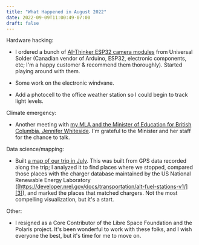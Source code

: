 ```yaml
---
title: "What Happened in August 2022"
date: 2022-09-09T11:00:49-07:00
draft: false
---
```


Hardware hacking:

- I ordered a bunch of [AI-Thinker ESP32 camera modules][1] from
  Universal Solder (Canadian vendor of Arduino, ESP32, electronic
  components, etc; I'm a happy customer & recommend them thoroughly).
  Started playing around with them.

- Some work on the electronic windvane.

- Add a photocell to the office weather station so I could begin to
  track light levels.
  
Climate emergency:

- Another meeting with [my MLA and the Minister of Education for
  British Columbia, Jennifer Whiteside][4].  I'm grateful to the
  Minister and her staff for the chance to talk.
  
Data science/mapping:

- Built [a map of our trip in July][2].  This was built from GPS data
  recorded along the trip; I analyzed it to find places where we
  stopped, compared those places with the charger database maintained
  by the US National Renewable Energy Laboratory
  ([https://developer.nrel.gov/docs/transportation/alt-fuel-stations-v1/][3]),
  and marked the places that matched chargers.  Not the most
  compelling visualization, but it's a start.

Other:

- I resigned as a Core Contributor of the Libre Space Foundation and
  the Polaris project.  It's been wonderful to work with these folks,
  and I wish everyone the best, but it's time for me to move on.

[1]: https://universal-solder.ca/product/ai-thinker-esp32-cam-genuine-module-esp32-wifi-bluetooth-ble-module-with-2mp-camera/
[2]: https://va7unx.space/projects/ontario_2022/
[3]: https://developer.nrel.gov/docs/transportation/alt-fuel-stations-v1/
[4]: https://www.leg.bc.ca/learn-about-us/members/42nd-Parliament/Whiteside-Jennifer
